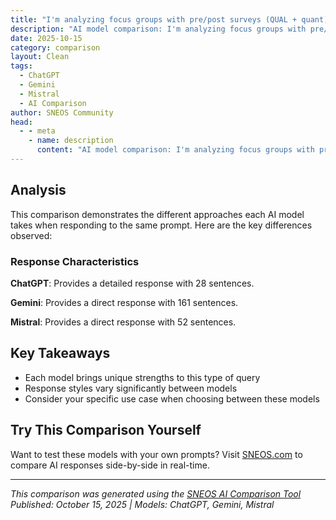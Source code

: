 ```yaml
---
title: "I'm analyzing focus groups with pre/post surveys (QUAL + quant). Help me: 1) Administer brief surveys before and after focus group"
description: "AI model comparison: I'm analyzing focus groups with pre/post surveys (QUAL + quant). Help me: 1) Administer brief survey..."
date: 2025-10-15
category: comparison
layout: Clean
tags:
  - ChatGPT
  - Gemini
  - Mistral
  - AI Comparison
author: SNEOS Community
head:
  - - meta
    - name: description
      content: "AI model comparison: I'm analyzing focus groups with pre/post surveys (QUAL + quant). Help me: 1) Administer brief surveys before and after f..."
---
```


<ChatComparison
  title="I'm analyzing focus groups with pre/post surveys (QUAL + quant). Help me: 1) Administer brief surveys before and after focus group"
  prompt="I'm analyzing focus groups with pre/post surveys (QUAL + quant). Help me: 1) Administer brief surveys before and after focus group"
  :responses='{"ChatGPT": "Administering brief surveys before and after focus groups can be a great way to gather quantitative data that complements your qualitative insights. Here\u2019s how you can go about it:\n\n### 1. Designing the Surveys\n\n**Pre-Survey (Before the Focus Group)**\n\n**Objective:** To gauge participants\u0027 current knowledge, attitudes, or behaviors regarding the topic of discussion.\n\n**Suggested Questions:**\n- **Demographics (if relevant)**\n  - Age: ____\n  - Gender: ____\n  - Occupation: ____\n  \n- **Knowledge/Attitude/Behavior (Likert Scale)** (1 = Strongly Disagree, 5 = Strongly Agree)\n  - I feel knowledgeable about [topic].\n  - I believe [topic] is important/impactful.\n  - I have taken actions related to [topic] in the past month.\n  \n- **Open-ended Question**\n  - What is your current understanding of [topic]?\n\n**Post-Survey (After the Focus Group)**\n\n**Objective:** To measure any changes in knowledge, attitudes, or behaviors after the discussion.\n\n**Suggested Questions:**\n- **Demographics (if relevant)**\n  - Age: ____\n  - Gender: ____\n  - Occupation: ____\n\n- **Knowledge/Attitude/Behavior (Likert Scale)** (1 = Strongly Disagree, 5 = Strongly Agree)\n  - I feel more knowledgeable about [topic] after this focus group.\n  - I would encourage others to consider [topic] based on our discussion.\n  - I plan to take action related to [topic] in the next month.\n\n- **Open-ended Question**\n  - What key insights did you gain from this focus group?\n\n### 2. Administering the Surveys\n\n**Timing:**\n- Distribute the pre-survey before the focus group begins. Allow participants around 5-10 minutes to complete it.\n- Administer the post-survey immediately after the focus group ends, also allowing around 5-10 minutes for completion.\n\n**Format:**\n- Use paper surveys or digital platforms (like Google Forms, SurveyMonkey, or Microsoft Forms) depending on what is most convenient for the participants.\n\n**Instructions:**\n- Clearly explain the purpose of the surveys.\n- Assure confidentiality and the use of results only for research purposes.\n- Encourage honest and thoughtful responses.\n\n### 3. Analyzing Collected Data\n\n**Quantitative Analysis:**\n- Calculate mean scores for Likert scale questions and compare pre/post results. You can use t-tests or paired sample tests to determine statistically significant changes.\n  \n**Qualitative Analysis:**\n- Conduct a thematic analysis of open-ended responses to identify key themes and insights from participants\u0027 reflections.\n\n### 4. Reporting Findings\n\n- Present your findings in a clear format, combining quantitative data (charts and graphs) with qualitative insights (quotes and themes).\n- Discuss implications and observations based on the comparisons between pre- and post-surveys.\n\nThis structured approach should help you effectively measure and analyze the impact of the focus groups on participants.", "Gemini": "This is a fantastic approach to leverage the strengths of both qualitative and quantitative data! Administering brief pre/post surveys effectively is crucial for connecting individual-level changes to the focus group experience.\n\nHere\u0027s a detailed guide to help you administer these surveys smoothly:\n\n---\n\n## Administering Brief Pre/Post Surveys for Focus Groups\n\nThe goal is to capture participant\u0027s attitudes, knowledge, or perceptions *before* the discussion and then *immediately after* the discussion, linking each participant\u0027s pre-response to their post-response and their contributions in the focus group.\n\n### I. Survey Design (Pre-Requisite)\n\nBefore you administer, ensure your surveys are well-designed:\n\n1.  **Brevity is Key:**\n    *   Aim for **2-5 minutes maximum** per survey. Any longer, and you risk participant fatigue, rushed answers, or drop-offs.\n    *   Limit the number of questions to only the most critical variables you want to measure pre/post.\n\n2.  **Parallel Structure for Core Questions:**\n    *   The **key questions** you want to track for change **MUST be identical** in both the pre and post-survey.\n    *   Use consistent question wording, response scales (e.g., 5-point Likert scale from \u0022Strongly Disagree\u0022 to \u0022Strongly Agree\u0022).\n\n3.  **Content Suggestions:**\n    *   **Pre-Survey:**\n        *   **Unique Identifier:** This is CRITICAL. See point #4 below.\n        *   **Demographics:** Briefly capture essential demographics (e.g., age range, gender, profession) needed for your analysis. Keep this minimal.\n        *   **Core Metrics (Likert/Scaled):** Questions about their current attitudes, beliefs, knowledge, intentions, or comfort levels related to your focus group topic.\n        *   *(Optional)* One open-ended question: \u0022What is your main hope or expectation for this discussion today?\u0022 (Very brief answer expected).\n    *   **Post-Survey:**\n        *   **Unique Identifier:** Again, CRITICAL. It *must* be the same code they used in the pre-survey.\n        *   **Core Metrics (Likert/Scaled):** The *exact same* questions as the pre-survey.\n        *   *(Optional)* One or two specific questions about the focus group experience itself (e.g., \u0022How valuable did you find the discussion?\u0022, \u0022Did the discussion change your perspective?\u0022).\n        *   *(Optional)* One open-ended question: \u0022What is your main takeaway or most significant thought after today\u0027s discussion?\u0022 (Brief answer expected).\n\n4.  **The Unique Identifier (The Most Important Part):**\n    *   You need a way to link a participant\u0027s pre-survey, their focus group contributions, and their post-survey.\n    *   **Method:** Generate a simple, non-identifying code for each participant.\n        *   **Option A (Best for Online/Pre-Assigned):** Assign each participant a unique code (e.g., FG1-P01, FG1-P02...) *before* they join the focus group. Send it to them in their invitation or reminder. They will enter this code into both surveys.\n        *   **Option B (Good for In-Person/On-the-Spot):**\n            *   Give them a physical slip of paper with a unique code on it when they arrive. They keep this slip.\n            *   Alternatively, instruct them to create a code based on a simple formula that *only they know* and that is *unlikely to be duplicated* (e.g., \u0022Last 2 digits of your birth year \u002B First 2 letters of your mother\u0027s maiden name\u0022). This method requires very clear instructions and careful management, and some risk of duplication or forgetting. *Pre-assigned codes are generally more reliable.*\n    *   **Instructions for Participants:** Clearly explain *why* they need this code (to link their responses for research purposes, not for personal identification) and that it helps ensure their confidentiality.\n\n### II. Pre-Administration Setup\n\n1.  **Choose Your Platform:**\n    *   **Online Survey Tool:** Google Forms, SurveyMonkey, Qualtrics, Typeform are excellent choices. They automate data collection and make analysis easier.\n        *   *Pros:* Easy to distribute links, data automatically compiled, can use branching logic.\n        *   *Cons:* Requires participants to have a device and internet access, potential tech issues.\n    *   **Paper Surveys:**\n        *   *Pros:* No tech required, good for less tech-savvy groups, ensures everyone completes on the spot.\n        *   *Cons:* Manual data entry needed (prone to error, time-consuming), can be difficult to track unique IDs without physical slips.\n\n2.  **Test Thoroughly:**\n    *   Fill out both surveys yourself multiple times.\n    *   Check for clarity, typos, logical flow, and ensure all questions are mandatory (if desired) and response types are correct.\n    *   Test the unique identifier field.\n\n3.  **Prepare Instructions:**\n    *   Draft clear, concise instructions for participants on *how* and *when* to complete each survey, and *why* it\u0027s important (emphasizing confidentiality).\n    *   Include clear instructions on using/creating/remembering their unique identifier.\n\n4.  **Logistics:**\n    *   **Online FG:** Have survey links ready to paste into the chat.\n    *   **In-person FG:**\n        *   If using digital: Prepare QR codes or short URLs. Consider having a few tablets available for those without smartphones/access, or ensure good Wi-Fi.\n        *   If using paper: Prepare enough copies, pens, and clipboards. Designate a secure collection spot.\n\n### III. During Administration (Pre-Focus Group Survey)\n\n1.  **Welcome \u0026 Context:**\n    *   As participants arrive (in-person) or log in (online), welcome them.\n    *   Explain the agenda briefly, starting with the survey.\n\n2.  **Introduce the Survey (Script Example):**\n    *   \u0022Thank you all for being here. Before we dive into our discussion, we have a very brief survey we\u0027d like you to complete. This survey takes about 2-3 minutes and will help us understand your initial thoughts on [Topic] *before* our group discussion. We\u0027ll ask you a similar set of questions again at the very end.\u0022\n\n3.  **Explain the Unique Identifier (CRITICAL):**\n    *   \u0022To help us connect your \u0027before\u0027 and \u0027after\u0027 thoughts, we\u0027ll be using a unique participant code. This code doesn\u0027t identify you personally but helps us link your survey responses for our research. **Please make sure to use the exact same code you used today in the post-survey.**\u0022\n    *   *If pre-assigned:* \u0022You should have received your unique code [e.g., in your invitation email/on the slip I\u0027m handing you]. Please enter that code now.\u0022\n    *   *If self-generated:* \u0022For this code, please use [e.g., the last two digits of your birth year \u002B the first two letters of your mother\u0027s maiden name, all lowercase]. Please write this code down somewhere so you don\u0027t forget it for the post-survey.\u0022\n\n4.  **Distribute/Share the Survey:**\n    *   **Online:** \u0022I\u0027m sharing the link in the chat now. Please click on it and complete the survey.\u0022 (Paste link).\n    *   **In-person (digital):** \u0022Here\u0027s a QR code you can scan, or I can give you the short URL. If you don\u0027t have a device, we have a few tablets available.\u0022\n    *   **In-person (paper):** \u0022Please take a clipboard, pen, and a survey sheet. Remember to fill in your unique code at the top.\u0022\n\n5.  **Monitor \u0026 Time:**\n    *   Announce: \u0022Please let me know when you\u0027ve finished.\u0022\n    *   Allow adequate quiet time. If someone finishes quickly, ask them to wait patiently.\n    *   Gently prompt anyone who seems to be taking too long. \u0022Just a reminder, this survey should only take a couple of minutes.\u0022\n\n6.  **Collection/Confirmation:**\n    *   **Online:** \u0022Great, thank you everyone. I see most people have submitted. If you haven\u0027t, please do so now.\u0022\n    *   **In-person (digital):** \u0022Thank you. You can put your devices away now.\u0022\n    *   **In-person (paper):** \u0022When you\u0027re finished, please place your completed survey face down in this [designated box/tray].\u0022\n\n### IV. During Administration (Post-Focus Group Survey)\n\n1.  **Immediate Post-Discussion:**\n    *   As soon as the focus group discussion officially ends, before any informal chat or wrap-up begins, introduce the post-survey.\n\n2.  **Introduce the Survey (Script Example):**\n    *   \u0022Thank you for that incredibly rich discussion! Before you go, we have one final, very brief survey to complete. This survey asks similar questions to the one you completed earlier and should only take about 2-3 minutes. Your responses here are vital for us to understand any shifts in your thinking after our conversation.\u0022\n\n3.  **Re-iterate the Unique Identifier (CRITICAL):**\n    *   \u0022Just like before, **please use the exact same unique participant code** you used for the pre-survey. This helps us connect your \u0027before\u0027 and \u0027after\u0027 responses.\u0022\n    *   *If self-generated, remind them of the formula:* \u0022Remember, that was [e.g., last two digits of birth year \u002B first two letters of mother\u0027s maiden name].\u0022\n\n4.  **Distribute/Share the Survey:**\n    *   Use the same method as the pre-survey (chat link, QR code, paper).\n\n5.  **Monitor \u0026 Time:**\n    *   Again, allow quiet time. Participants might be eager to leave, so keep them focused and emphasize the brevity.\n    *   Be prepared for a few to forget their code. Reassure them to do their best to remember or approximate it. If they truly can\u0027t, still have them complete the survey, but note the missing/incomplete ID.\n\n6.  **Collection/Confirmation \u0026 Final Thank You:**\n    *   \u0022Thank you everyone for completing the final survey. Your participation today, both in the discussion and in these surveys, has been incredibly valuable to our research. We truly appreciate your time and insights. [Provide any closing instructions, e.g., \u0027Feel free to leave now\u0027 or \u0027We have some refreshments available\u0027].\u0022\n\n### V. Post-Administration \u0026 Data Management\n\n1.  **Link Data:**\n    *   The first and most important step is to match pre-surveys to post-surveys using the unique identifier.\n    *   Create a master spreadsheet where each row is a participant, and you have columns for their unique ID, pre-survey responses, post-survey responses, and potentially notes from their focus group participation (e.g., their pseudonym used in the transcript).\n\n2.  **Anonymize/Confidentialize:**\n    *   Once data is linked, replace the unique participant codes with generic internal IDs (e.g., Participant A, Participant B) to further protect confidentiality during analysis.\n    *   Ensure any qualitative data (focus group transcripts) are also linked using these internal IDs.\n\n3.  **Data Analysis:**\n    *   You can now perform quantitative analysis on the pre/post survey data (e.g., paired t-tests or Wilcoxon signed-rank tests to see if there\u0027s a significant change).\n    *   Integrate this with your qualitative analysis, using the survey data to inform which segments of the FG transcript to look at more closely, or using FG insights to explain *why* survey scores changed (or didn\u0027t).\n\n---\n\nBy following these steps, you\u0027ll ensure a robust data collection process that maximizes the benefits of your mixed-methods approach!", "Mistral": "Certainly! Administering brief surveys before and after a focus group can provide valuable insights into participants\u0027 perceptions, attitudes, and knowledge. Here\u2019s a step-by-step guide to help you administer these surveys effectively:\n\n### Step 1: Design the Surveys\n\n#### Pre-Focus Group Survey\n- **Purpose**: To gather baseline data on participants\u0027 knowledge, attitudes, and expectations.\n- **Content**:\n  - Demographic questions (age, gender, occupation, etc.)\n  - Questions about prior knowledge or experience related to the focus group topic.\n  - Questions about expectations and goals for the focus group.\n  - Open-ended questions to capture initial thoughts or concerns.\n\n#### Post-Focus Group Survey\n- **Purpose**: To assess changes in knowledge, attitudes, and perceptions after the focus group.\n- **Content**:\n  - Questions about what participants learned or gained from the focus group.\n  - Questions about any changes in attitudes or perceptions.\n  - Feedback on the focus group process (e.g., facilitation, group dynamics, etc.)\n  - Open-ended questions to capture final thoughts or suggestions.\n\n### Step 2: Prepare the Surveys\n\n#### Format\n- **Paper Surveys**: Easy to distribute and collect, but require manual data entry.\n- **Online Surveys**: Use tools like Google Forms, SurveyMonkey, or Qualtrics for easy distribution and automatic data collection.\n\n#### Length\n- Keep the surveys brief to ensure high completion rates. Aim for 5-10 questions each.\n\n### Step 3: Administer the Pre-Focus Group Survey\n\n1. **Introduction**:\n   - Welcome participants and explain the purpose of the focus group.\n   - Briefly introduce the pre-survey and its importance.\n\n2. **Distribution**:\n   - If using paper surveys, hand them out to participants.\n   - If using online surveys, provide a link or QR code for participants to access the survey on their devices.\n\n3. **Completion**:\n   - Allow participants 5-10 minutes to complete the survey.\n   - Collect paper surveys or ensure online surveys are submitted.\n\n### Step 4: Conduct the Focus Group\n\n- Follow your focus group protocol, ensuring that all participants have an opportunity to share their thoughts and experiences.\n\n### Step 5: Administer the Post-Focus Group Survey\n\n1. **Introduction**:\n   - Thank participants for their contributions to the focus group.\n   - Explain the purpose of the post-survey.\n\n2. **Distribution**:\n   - If using paper surveys, hand them out to participants.\n   - If using online surveys, provide a link or QR code for participants to access the survey on their devices.\n\n3. **Completion**:\n   - Allow participants 5-10 minutes to complete the survey.\n   - Collect paper surveys or ensure online surveys are submitted.\n\n### Step 6: Analyze the Data\n\n1. **Data Collection**:\n   - Gather all completed surveys.\n   - If using paper surveys, enter the data into a spreadsheet or database.\n\n2. **Data Analysis**:\n   - Compare pre- and post-survey responses to identify changes in knowledge, attitudes, and perceptions.\n   - Use statistical methods to analyze quantitative data.\n   - Use thematic analysis for qualitative data from open-ended questions.\n\n### Step 7: Report the Findings\n\n- Summarize the key findings from both the pre- and post-surveys.\n- Highlight any significant changes or insights gained from the focus group.\n- Provide recommendations based on the analysis.\n\n### Tips for Success\n\n- **Clarity**: Ensure that survey questions are clear and unambiguous.\n- **Confidentiality**: Assure participants that their responses will be kept confidential.\n- **Timing**: Administer the surveys immediately before and after the focus group to capture immediate reactions.\n- **Feedback**: Be open to feedback on the survey process itself to improve future surveys.\n\nBy following these steps, you can effectively administer brief surveys before and after your focus groups, enhancing the richness of your data and providing a more comprehensive analysis."}' published-date="{DateTime.UtcNow:HH:mm}"
/>

## Analysis

This comparison demonstrates the different approaches each AI model takes when responding to the same prompt. Here are the key differences observed:

### Response Characteristics

**ChatGPT**: Provides a detailed response with 28 sentences. 

**Gemini**: Provides a direct response with 161 sentences. 

**Mistral**: Provides a direct response with 52 sentences. 

## Key Takeaways

- Each model brings unique strengths to this type of query
- Response styles vary significantly between models
- Consider your specific use case when choosing between these models

## Try This Comparison Yourself

Want to test these models with your own prompts? Visit [SNEOS.com](https://sneos.com) to compare AI responses side-by-side in real-time.

---

*This comparison was generated using the [SNEOS AI Comparison Tool](https://sneos.com)*
*Published: October 15, 2025 | Models: ChatGPT, Gemini, Mistral*
